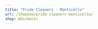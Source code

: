 ```yaml
---
title: "Pride Cleaners - Monticello"
url: /shawnee/pride-cleaners-monticello/
shop: Wäscherei
---
```

